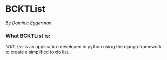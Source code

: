 # BCKTList
*By Dominic Eggerman*

### What BCKTList is:
`BCKTList` is an application developed in python using the django framework to create a simplified to do list. 